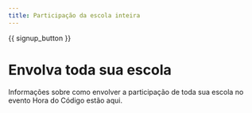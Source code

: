```yaml
---
title: Participação da escola inteira
---
```


{{ signup_button }}

# Envolva toda sua escola

Informações sobre como envolver a participação de toda sua escola no evento Hora do Código estão aqui.
